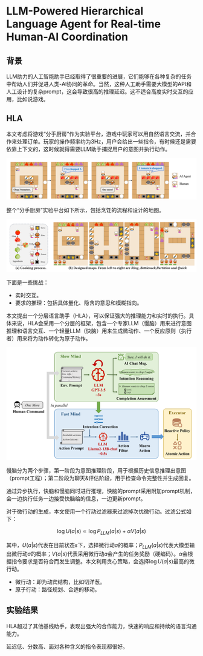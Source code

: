 # LLM-Powered Hierarchical Language Agent for Real-time Human-AI Coordination

## 背景

LLM助力的人工智能助手已经取得了很重要的进展，它们能够在各种复杂的任务中帮助人们并促进人类-AI协同的革命。当然，这种人工助手需要大模型的API和人工设计的复杂prompt，这会导致很高的推理延迟。这不适合高度实时交互的应用，比如说游戏。

## HLA

本文考虑将游戏“分手厨房”作为实验平台，游戏中玩家可以用自然语言交流，并合作来处理订单。玩家的操作频率约为3Hz，用户会给出一些指令，有时候还是需要依靠上下文的，这时候就得需要LLM助手捕捉用户的意图并执行动作。

![Fig1](./fig/cooperation%20in%20Overcooked.png)

整个“分手厨房”实验平台如下所示，包括烹饪的流程和设计的地图。

![Fig2](./fig/Overcooked%20testbed.png)

下面是一些挑战：

- 实时交互。
- 要求的推理：包括具体量化、隐含的意思和模糊指向。

本文提出一个分层语言助手（HLA），可以保证强大的推理能力和实时的执行。具体来说，HLA会采用一个分层的框架，包含一个专家LLM（慢脑）用来进行意图推理和语言交互、一个轻量LLM（快脑）用来生成微动作、一个反应原则（执行者）用来将为动作转化为原子动作。

![Fig3](./fig/HLA.png)

慢脑分为两个步骤，第一阶段为意图推理阶段，用于根据历史信息推理出意图（prompt工程）；第二阶段为聊天&评估阶段，用于检查命令完整性并生成回复。

通过异步执行，快脑和慢脑同时进行推理，快脑的prompt采用附加prompt机制，会一边执行任务一边接受快脑给的信息，一边更新prompt。

对于微行动的生成，本文使用一个行动过滤器来过滤掉次优微行动。过滤公式如下：

$$\log U(a|s) \propto \log P_{LLM}(a|s) + \alpha V(a|s)$$

其中，$U(a|s)$代表在目前状态$s$下，选择微行动$a$的概率；$P_{LLM}(a|s)$代表大模型输出微行动$a$的概率；$V(a|s)$代表采用微行动$a$会产生的任务奖励（硬编码）。$\alpha$会根据指令要求是否符合而发生调整。本文利用贪心策略，会选择$\log U(a|s)$最高的微行动。

- 微行动：即为动宾结构，比如切洋葱。
- 原子行动：路径规划、合适的移动。

## 实验结果

HLA超过了其他基线助手，表现出强大的合作能力，快速的响应和持续的语言沟通能力。

延迟低、分数高、面对各种含义的指令表现都很好。
